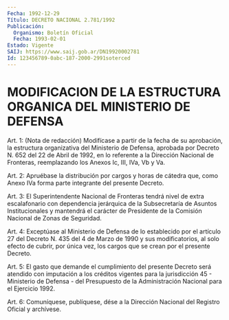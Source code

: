 ```yaml
---
Fecha: 1992-12-29
Título: DECRETO NACIONAL 2.781/1992
Publicación:
  Organismo: Boletín Oficial
  Fecha: 1993-02-01
Estado: Vigente
SAIJ: https://www.saij.gob.ar/DN19920002781
Id: 123456789-0abc-187-2000-2991soterced
---
```

# MODIFICACION DE LA ESTRUCTURA ORGANICA DEL MINISTERIO DE DEFENSA

<a id="1"></a>
Art. 1: (Nota de redacción) Modifícase a partir de la fecha de su aprobación, la estructura organizativa del Ministerio de Defensa, aprobada por Decreto N. 652 del 22 de Abril de 1992, en lo  referente a la Dirección Nacional de Fronteras, reemplazando los Anexos Ic, III, IVa, Vb y Va.

<a id="2"></a>
Art. 2: Apruébase la distribución por cargos y horas de cátedra que,  como  Anexo  IVa forma parte integrante del presente Decreto.

<a id="3"></a>
Art. 3: El Superintendente Nacional de Fronteras tendrá nivel de extra escalafonario con dependencia jerárquica de la Subsecretaría de Asuntos Institucionales y mantendrá el carácter de Presidente de la Comisión Nacional de Zonas de Seguridad.

<a id="4"></a>
Art. 4: Exceptúase al Ministerio de Defensa de lo establecido por el artículo 27 del Decreto N. 435 del 4 de Marzo de 1990 y sus modificatorios, al solo efecto de cubrir, por única vez, los cargos que se crean por el presente Decreto.

<a id="5"></a>
Art. 5: El gasto que demande el cumplimiento del presente Decreto será atendido con imputación a los créditos vigentes para la jurisdicción 45 - Ministerio de Defensa - del Presupuesto de la Administración Nacional para el Ejercicio 1992.

<a id="6"></a>
Art. 6: Comuníquese, publíquese, dése a la Dirección Nacional del Registro Oficial y archívese.